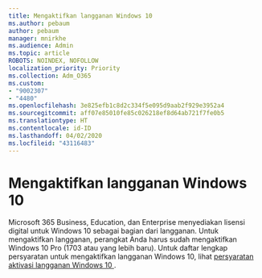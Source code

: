 ```yaml
---
title: Mengaktifkan langganan Windows 10
ms.author: pebaum
author: pebaum
manager: mnirkhe
ms.audience: Admin
ms.topic: article
ROBOTS: NOINDEX, NOFOLLOW
localization_priority: Priority
ms.collection: Adm_O365
ms.custom:
- "9002307"
- "4480"
ms.openlocfilehash: 3e825efb1c8d2c334f5e095d9aab2f929e3952a4
ms.sourcegitcommit: aff07e85010fe85c026218ef8d64ab721f7fe0b5
ms.translationtype: HT
ms.contentlocale: id-ID
ms.lasthandoff: 04/02/2020
ms.locfileid: "43116483"
---
```

# <a name="activating-windows-10-subscriptions"></a>Mengaktifkan langganan Windows 10

Microsoft 365 Business, Education, dan Enterprise menyediakan lisensi digital untuk Windows 10 sebagai bagian dari langganan. Untuk mengaktifkan langganan, perangkat Anda harus sudah mengaktifkan Windows 10 Pro (1703 atau yang lebih baru). Untuk daftar lengkap persyaratan untuk mengaktifkan langganan Windows 10, lihat [persyaratan aktivasi langganan Windows 10 ](https://docs.microsoft.com/windows/deployment/windows-10-subscription-activation#requirements).
